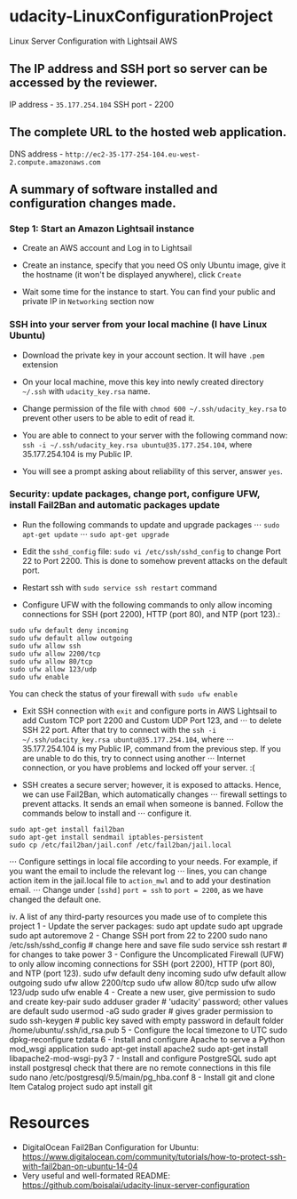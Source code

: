 # udacity-LinuxConfigurationProject
Linux Server Configuration with Lightsail AWS 

## The IP address and SSH port so server can be accessed by the reviewer.
IP address - `35.177.254.104`
SSH port - 2200

## The complete URL to the hosted web application.

DNS address - `http://ec2-35-177-254-104.eu-west-2.compute.amazonaws.com`

## A summary of software installed and configuration changes made.

### Step 1: Start an Amazon Lightsail instance
* Create an AWS account and Log in to Lightsail

* Create an instance, specify that you need OS only Ubuntu image, give it the hostname (it won't be displayed anywhere), click `Create`

* Wait some time for the instance to start. You can find your public and private IP in `Networking` section now


### SSH into your server from your local machine (I have Linux Ubuntu)
* Download the private key in your account section. It will have `.pem` extension

* On your local machine, move this key into newly created directory `~/.ssh` with `udacity_key.rsa` name. 

* Change permission of the file with `chmod 600 ~/.ssh/udacity_key.rsa` to prevent other users to be able to edit of read it.

* You are able to connect to your server with the following command now: `ssh -i ~/.ssh/udacity_key.rsa ubuntu@35.177.254.104`, where 35.177.254.104 is my Public IP.

* You will see a prompt asking about reliability of this server, answer `yes`.

### Security: update packages, change port, configure UFW, install Fail2Ban and automatic packages update
* Run the following commands to update and upgrade packages
⋅⋅⋅ `sudo apt-get update`
⋅⋅⋅ `sudo apt-get upgrade`

* Edit the `sshd_config` file: `sudo vi /etc/ssh/sshd_config` to change Port 22 to Port 2200. This is done to somehow prevent attacks on the default port.

* Restart ssh with `sudo service ssh restart` command

* Configure UFW with the following commands to only allow incoming connections for SSH (port 2200), HTTP (port 80), and NTP (port 123).:
``` 
sudo ufw default deny incoming
sudo ufw default allow outgoing
sudo ufw allow ssh
sudo ufw allow 2200/tcp
sudo ufw allow 80/tcp 
sudo ufw allow 123/udp
sudo ufw enable
```
You can check the status of your firewall with `sudo ufw enable`

* Exit SSH connection with `exit` and configure ports in AWS Lightsail to add Custom TCP port 2200 and Custom UDP Port 123, and ⋅⋅⋅ to delete SSH 22 port. After that try to connect with the `ssh -i ~/.ssh/udacity_key.rsa ubuntu@35.177.254.104`, where 
⋅⋅⋅ 35.177.254.104 is my Public IP, command from the previous step. If you are unable to do this, try to connect using another 
⋅⋅⋅ Internet connection, or you have problems and locked off your server. :(

* SSH creates a secure server; however, it is exposed to attacks. Hence, we can use Fail2Ban, which automatically changes
⋅⋅⋅ firewall settings to prevent attacks. It sends an email when someone is banned. Follow the commands below to install and 
⋅⋅⋅ configure it.
```
sudo apt-get install fail2ban
sudo apt-get install sendmail iptables-persistent
sudo cp /etc/fail2ban/jail.conf /etc/fail2ban/jail.local
```
⋅⋅⋅ Configure settings in local file according to your needs. For example, if you want the email to include the relevant log 
⋅⋅⋅ lines, you can change action item in the jail.local file to `action_mwl` and to add your destination email.
⋅⋅⋅ Change under `[sshd]` `port = ssh` to `port = 2200`, as we have changed the default one.


iv. A list of any third-party resources you made use of to complete this project
1 - Update the server packages: 
sudo apt update
sudo apt upgrade
sudo apt autoremove
2 - Change SSH port from 22 to 2200
sudo nano /etc/ssh/sshd_config # change here and save file 
sudo service ssh restart  # for changes to take power
3 - Configure the Uncomplicated Firewall (UFW) to only allow incoming connections for SSH (port 2200), HTTP (port 80), and NTP (port 123).
sudo ufw default deny incoming
sudo ufw default allow outgoing
sudo ufw allow 2200/tcp
sudo ufw allow 80/tcp 
sudo ufw allow 123/udp
sudo ufw enable
4 - Create a new user, give permission to sudo and create key-pair
sudo adduser grader # 'udacity' password; other values are default
sudo usermod -aG sudo grader # gives grader permission to sudo
ssh-keygen # public key saved with empty password in default folder /home/ubuntu/.ssh/id_rsa.pub
5 - Configure the local timezone to UTC
sudo dpkg-reconfigure tzdata
6 - Install and configure Apache to serve a Python mod_wsgi application
sudo apt-get install apache2
sudo apt-get install libapache2-mod-wsgi-py3
7 -  Install and configure PostgreSQL
sudo apt install postgresql 
check that there are no remote connections in this file
sudo nano /etc/postgresql/9.5/main/pg_hba.conf
8 - Install git and clone Item Catalog project
sudo apt install git


# Resources 
* DigitalOcean Fail2Ban Configuration for Ubuntu: https://www.digitalocean.com/community/tutorials/how-to-protect-ssh-with-fail2ban-on-ubuntu-14-04
* Very useful and well-formated README: https://github.com/boisalai/udacity-linux-server-configuration
